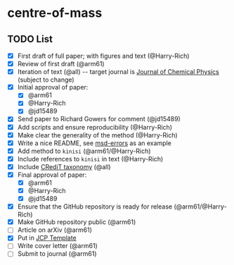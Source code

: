 # centre-of-mass

## TODO List

- [x] First draft of full paper; with figures and text (@Harry-Rich)
- [x] Review of first draft (@arm61)
- [x] Iteration of text (@all) -- target journal is [Journal of Chemical Physics](https://pubs.aip.org/aip/jcp) (subject to change)
- [x] Initial approval of paper:
  - [x] @arm61
  - [x] @Harry-Rich
  - [x] @jd15489
- [x] Send paper to Richard Gowers for comment (@jd15489)
- [x] Add scripts and ensure reproducibility (@Harry-Rich)
- [x] Make clear the generality of the method (@Harry-Rich)
- [x] Write a nice README, see [msd-errors](https://github.com/arm61/msd-errors/tree/main) as an example
- [x] Add method to `kinisi` (@arm61/@Harry-Rich)
- [x] Include references to `kinisi` in text (@Harry-Rich)
- [x] Include [CRediT taxonomy](https://credit.niso.org) (@all)
- [x] Final approval of paper:
  - [x] @arm61
  - [x] @Harry-Rich
  - [x] @jd15489
- [x] Ensure that the GitHub repository is ready for release (@arm61/@Harry-Rich)
- [x] Make GitHub repository public (@arm61)
- [ ] Article on arXiv (@arm61)
- [x] Put in [JCP Template](https://www.overleaf.com/latex/templates/template-for-submission-to-aip-journals/wdmsvzfjgvyj)
- [ ] Write cover letter (@arm61)
- [ ] Submit to journal (@arm61)
